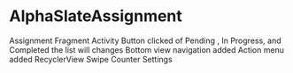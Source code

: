 # AlphaSlateAssignment
Assignment 
Fragment
Activity
Button clicked of Pending , In Progress, and Completed the list will changes
Bottom view navigation added
Action menu added
RecyclerView
Swipe
Counter
Settings
